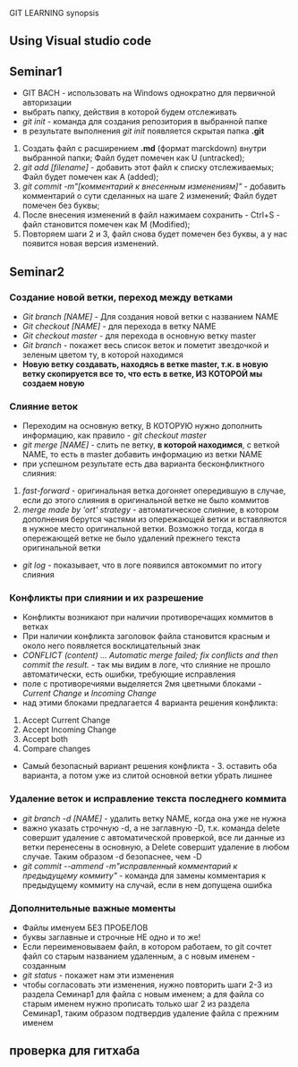 GIT LEARNING synopsis

## Using Visual studio code

## Seminar1
* GIT BACH - использовать на Windows однократно для первичной авторизации
* выбрать папку, действия в которой будем отслеживать
* *git init* - команда для создания репозитория в выбранной папке
* в результате выполнения *git init* появляется скрытая папка **.git**

1. Создать файл с расширением **.md** (формат marckdown) внутри выбранной папки;
Файл будет помечен как U (untracked);
2. *git add [filename]* - добавить этот файл к списку отслеживаемых;
Файл будет помечен как A (added);
3. *git commit -m"[комментарий к внесенным изменениям]"* - добавить комментарий о сути сделанных на шаге 2 изменений;
Файл будет помечен без буквы;
4. После внесения изменений в файл нажимаем сохранить - Ctrl+S - файл становится помечен как М (Modified);
5. Повторяем шаги 2 и 3, файл снова будет помечен без буквы, а у нас появится новая версия изменений.

## Seminar2

### Создание новой ветки, переход между ветками
* *Git branch [NAME]* - Для создания новой ветки с названием NAME
* *Git checkout [NAME]* - для перехода в ветку NAME
* *Git checkout master* - для перехода в основную ветку master
* *Git branch* - покажет весь список веток и пометит звездочкой и зеленым цветом ту, в которой находимся
* __Новую ветку создавать, находясь в ветке master, т.к. в новую ветку скопируется все то, что есть в ветке, ИЗ КОТОРОЙ мы создаем новую__

### Слияние веток 
* Переходим на основную ветку, В КОТОРУЮ нужно дополнить информацию, как правило - *git checkout master*
* *git merge [NAME]* - слить ne ветку, __в которой находимся__, с веткой NAME, то есть в master добавить информацию из ветки NAME
* при успешном результате есть два варианта бесконфликтного слияния:
1. *fast-forward* - оригинальная ветка догоняет опередившую в случае, если до этого слияния в оригинальной ветке не было коммитов
2. *merge made by 'ort' strategy* - автоматическое слияние, в котором дополнения берутся частями из опережающей ветки и вставляются в нужное место оригинальной ветки. Возможно тогда, когда в опережающей ветке не было удалений прежнего текста оригинальной ветки
* *git log* - показывает, что в логе появился автокоммит по итогу слияния

### Конфликты при слиянии и их разрешение
* Конфликты возникают при наличии противоречащих коммитов в ветках
* При наличии конфликта заголовок файла становится красным и около него появляется восклицательный знак
* *CONFLICT (content) ... Automatic merge failed; fix conflicts and then commit the result.* - так мы видим в логе, что слияние не прошло автоматически, есть ошибки, требующие исправления
* поле с противоречиями выделяется 2мя цветными блоками - *Current Change* и *Incoming Change*
* над этими блоками предлагается 4 варианта решения конфликта:
1. Accept Current Change
2. Accept Incoming Change
3. Accept both
4. Compare changes
* Самый безопасный вариант решения конфликта - 3. оставить оба варианта, а потом уже из слитой основной ветки убрать лишнее

### Удаление веток и исправление текста последнего коммита
* *git branch -d [NAME]* - удалить ветку NAME, когда она уже не нужна
* важно указать строчную -d, а не заглавную -D, т.к. команда delete совершит удаление с автоматической проверкой, все ли данные из ветки перенесены в основную, а Delete совершит удаление в любом случае. Таким образом -d безопаснее, чем -D
* *git commit --ammend -m"исправленный комментарий к предыдущему коммиту"* - команда для замены комментария к предыдущему коммиту на случай, если в нем допущена ошибка

### Дополнительные важные моменты
* Файлы именуем БЕЗ ПРОБЕЛОВ
* буквы заглавные и строчные НЕ одно и то же!
* Если переименовываем файл, в котором работаем, то git сочтет файл со старым названием удаленным, а с новым именем - созданным
* *git status* - покажет нам эти изменения
* чтобы согласовать эти изменения, нужно повторить шаги 2-3 из раздела Семинар1 для файла с новым именем; а для файла со старым именем нужно прописать только шаг 2 из раздела Семинар1, таким образом подтвердив удаление файла с прежним именем

## проверка для гитхаба